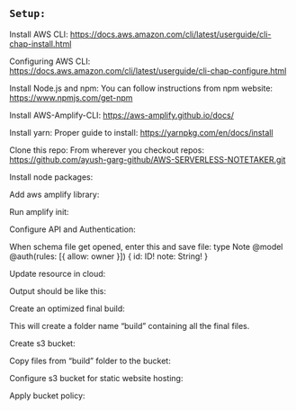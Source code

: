 ## `Setup:`

Install AWS CLI:
https://docs.aws.amazon.com/cli/latest/userguide/cli-chap-install.html

Configuring AWS CLI:
https://docs.aws.amazon.com/cli/latest/userguide/cli-chap-configure.html

Install Node.js and npm:
You can follow instructions from npm website: https://www.npmjs.com/get-npm

Install AWS-Amplify-CLI:
https://aws-amplify.github.io/docs/

Install yarn:
Proper guide to install: https://yarnpkg.com/en/docs/install

Clone this repo:
From wherever you checkout repos: https://github.com/ayush-garg-github/AWS-SERVERLESS-NOTETAKER.git

Install node packages:




Add aws amplify library:





Run amplify init:
 

Configure API and Authentication:
 
When schema file get opened, enter this and save file:
type Note @model @auth(rules: [{ allow: owner }]) {
  id: ID!
  note: String!
}



Update resource in cloud:


 

Output should be like this:
 

Create an optimized final build:

This will create a folder name “build” containing all the final files.

Create s3 bucket:


Copy files from “build” folder to the bucket:






Configure s3 bucket for static website hosting:
 

Apply bucket policy:
 

